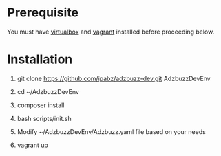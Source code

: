 # Prerequisite

You must have <a target="_blank" href="https://www.virtualbox.org">virtualbox</a> and <a target="_blank" href="https://vagrantup.com">vagrant</a> installed before proceeding below.

# Installation

1) git clone https://github.com/ipabz/adzbuzz-dev.git AdzbuzzDevEnv

2) cd ~/AdzbuzzDevEnv

3) composer install

4) bash scripts/init.sh

5) Modify ~/AdzbuzzDevEnv/Adzbuzz.yaml file based on your needs

6) vagrant up

